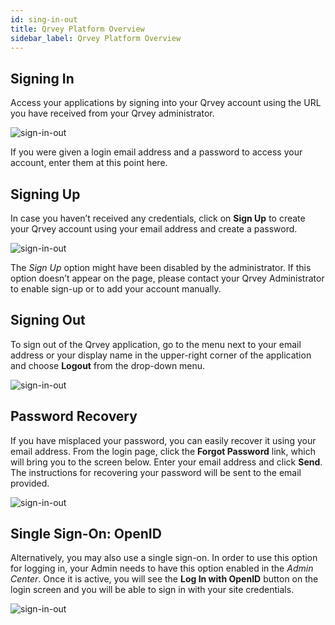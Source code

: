 ```yaml
---
id: sing-in-out
title: Qrvey Platform Overview
sidebar_label: Qrvey Platform Overview
---
```


<div style={{textAlign: "justify"}}>

## Signing In

Access your applications by signing into your Qrvey account using the URL you have received from your Qrvey administrator. 

![sign-in-out](https://s3.amazonaws.com/cdn.qrvey.com/documentation_assets/partner-portal/qrvey-composer/sign-in-out/sign_1.jpg#thumbnail-60)

If you were given a login email address and a password to access your account, enter them at this point here.

## Signing Up

In case you haven’t received any credentials, click on **Sign Up** to create your Qrvey account using your email address and create a password.

![sign-in-out](https://s3.amazonaws.com/cdn.qrvey.com/documentation_assets/partner-portal/qrvey-composer/sign-in-out/sign_2.jpg#thumbnail-60)

The *Sign Up* option might have been disabled by the administrator.  If this option doesn’t appear on the page, please contact your Qrvey Administrator to enable sign-up or to add your account manually. 

## Signing Out

To sign out of the Qrvey application, go to the menu next to your email address or your display name in the upper-right corner of the application and choose **Logout** from the drop-down menu.

![sign-in-out](https://s3.amazonaws.com/cdn.qrvey.com/documentation_assets/partner-portal/qrvey-composer/sign-in-out/sign_3.jpg#thumbnail-60)

## Password Recovery

If you have misplaced your password, you can easily recover it using your email address. From the login page, click the **Forgot Password** link, which will bring you to the screen below. Enter your email address and click **Send**. The instructions for recovering your password will be sent to the email provided.

![sign-in-out](https://s3.amazonaws.com/cdn.qrvey.com/documentation_assets/partner-portal/qrvey-composer/sign-in-out/sign_4.jpg#thumbnail-60)

## Single Sign-On: OpenID

Alternatively, you may also use a single sign-on. In order to use this option for logging in, your Admin needs to have this option enabled in the *Admin Center*. Once it is active, you will see the **Log In with OpenID** button on the login screen and you will be able to sign in with your site credentials. 

![sign-in-out](https://s3.amazonaws.com/cdn.qrvey.com/documentation_assets/partner-portal/qrvey-composer/sign-in-out/sign_5.jpg#thumbnail-60)


</div>